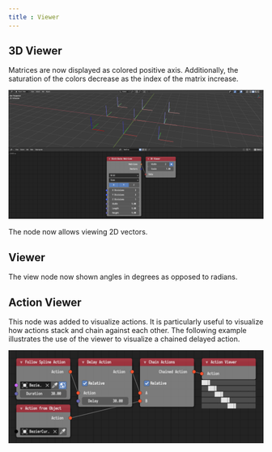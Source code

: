 ```yaml
---
title : Viewer
---
```


## 3D Viewer

Matrices are now displayed as colored positive axis. Additionally, the
saturation of the colors decrease as the index of the matrix increase.

![3D Viewer](3d_viewer.png)

The node now allows viewing 2D vectors.

## Viewer

The view node now shown angles in degrees as opposed to radians.

## Action Viewer

This node was added to visualize actions. It is particularly useful to
visualize how actions stack and chain against each other. The following example
illustrates the use of the viewer to visualize a chained delayed action.

![Action Viewer](action_viwer.png)

